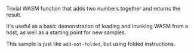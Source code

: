 Trivial WASM function that adds two numbers together and returns the result.

It's useful as a basic demonstration of loading and invoking WASM from a host,
as well as a starting point for new samples.

This sample is just like `add-not-folded`, but using folded instructions.
